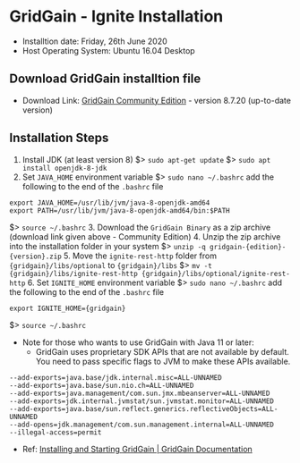 # GridGain - Ignite Installation
- Installtion date: Friday, 26th June 2020
- Host Operating System: Ubuntu 16.04 Desktop

## Download GridGain installtion file
- Download Link: [GridGain Community Edition](https://www.gridgain.com/resources/download#communityEdition) - version 8.7.20 (up-to-date version)


## Installation Steps
1. Install JDK (at least version 8)
$> `sudo apt-get update`
$> `sudo apt install openjdk-8-jdk`
2. Set `JAVA_HOME` environment variable
$> `sudo nano ~/.bashrc`
add the following to the end of the `.bashrc` file
```
export JAVA_HOME=/usr/lib/jvm/java-8-openjdk-amd64
export PATH=/usr/lib/jvm/java-8-openjdk-amd64/bin:$PATH
```
$> `source ~/.bashrc`
3. Download the `GridGain Binary` as a zip archive (download link given above - Community Edition)
4. Unzip the zip archive into the installation folder in your system
$> `unzip -q gridgain-{edition}-{version}.zip`
5. Move the `ignite-rest-http` folder from `{gridgain}/libs/optional` to `{gridgain}/libs`
$> `mv -t {gridgain}/libs/ignite-rest-http {gridgain}/libs/optional/ignite-rest-http`
6. Set `IGNITE_HOME` environment variable
$> `sudo nano ~/.bashrc`
add the following to the end of the `.bashrc` file
```
export IGNITE_HOME={gridgain}
```
$> `source ~/.bashrc`

- Note for those who wants to use GridGain with Java 11 or later:
  - GridGain uses proprietary SDK APIs that are not available by default. You need to pass specific flags to JVM to make these APIs available.
```
--add-exports=java.base/jdk.internal.misc=ALL-UNNAMED
--add-exports=java.base/sun.nio.ch=ALL-UNNAMED
--add-exports=java.management/com.sun.jmx.mbeanserver=ALL-UNNAMED
--add-exports=jdk.internal.jvmstat/sun.jvmstat.monitor=ALL-UNNAMED
--add-exports=java.base/sun.reflect.generics.reflectiveObjects=ALL-UNNAMED
--add-opens=jdk.management/com.sun.management.internal=ALL-UNNAMED
--illegal-access=permit
```

- Ref: [Installing and Starting GridGain | GridGain Documentation](https://www.gridgain.com/docs/latest/installation-guide/installing-gridgain)

